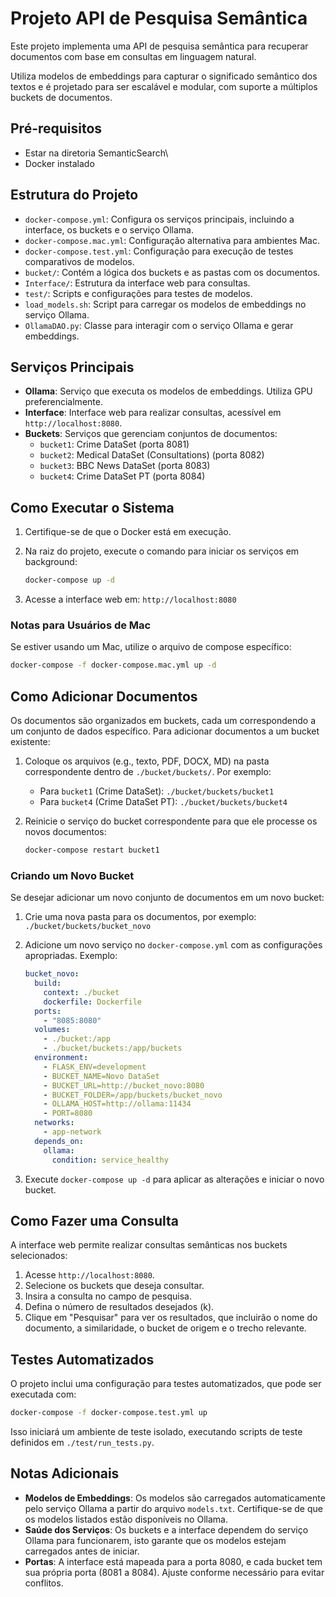 # Projeto API de Pesquisa Semântica

Este projeto implementa uma API de pesquisa semântica para recuperar documentos com base em consultas em linguagem natural. 

Utiliza modelos de embeddings para capturar o significado semântico dos textos e é projetado para ser escalável e modular, com suporte a múltiplos buckets de documentos.

## Pré-requisitos

- Estar na diretoria SemanticSearch\
- Docker instalado

## Estrutura do Projeto

- `docker-compose.yml`: Configura os serviços principais, incluindo a interface, os buckets e o serviço Ollama.
- `docker-compose.mac.yml`: Configuração alternativa para ambientes Mac.
- `docker-compose.test.yml`: Configuração para execução de testes comparativos de modelos.
- `bucket/`: Contém a lógica dos buckets e as pastas com os documentos.
- `Interface/`: Estrutura da interface web para consultas.
- `test/`: Scripts e configurações para testes de modelos.
- `load_models.sh`: Script para carregar os modelos de embeddings no serviço Ollama.
- `OllamaDAO.py`: Classe para interagir com o serviço Ollama e gerar embeddings.

## Serviços Principais

- **Ollama**: Serviço que executa os modelos de embeddings. Utiliza GPU preferencialmente.
- **Interface**: Interface web para realizar consultas, acessível em `http://localhost:8080`.
- **Buckets**: Serviços que gerenciam conjuntos de documentos:
  - `bucket1`: Crime DataSet (porta 8081)
  - `bucket2`: Medical DataSet (Consultations) (porta 8082)
  - `bucket3`: BBC News DataSet (porta 8083)
  - `bucket4`: Crime DataSet PT (porta 8084)

## Como Executar o Sistema

1. Certifique-se de que o Docker está em execução.
2. Na raiz do projeto, execute o comando para iniciar os serviços em background:

   ```bash
   docker-compose up -d
   ```
3. Acesse a interface web em: `http://localhost:8080`

### Notas para Usuários de Mac

Se estiver usando um Mac, utilize o arquivo de compose específico:

```bash
docker-compose -f docker-compose.mac.yml up -d
```

## Como Adicionar Documentos

Os documentos são organizados em buckets, cada um correspondendo a um conjunto de dados específico. Para adicionar documentos a um bucket existente:

1. Coloque os arquivos (e.g., texto, PDF, DOCX, MD) na pasta correspondente dentro de `./bucket/buckets/`. Por exemplo:
   - Para `bucket1` (Crime DataSet): `./bucket/buckets/bucket1`
   - Para `bucket4` (Crime DataSet PT): `./bucket/buckets/bucket4`
2. Reinicie o serviço do bucket correspondente para que ele processe os novos documentos:

   ```bash
   docker-compose restart bucket1
   ```

### Criando um Novo Bucket

Se desejar adicionar um novo conjunto de documentos em um novo bucket:

1. Crie uma nova pasta para os documentos, por exemplo: `./bucket/buckets/bucket_novo`
2. Adicione um novo serviço no `docker-compose.yml` com as configurações apropriadas. Exemplo:

   ```yaml
   bucket_novo:
     build:
       context: ./bucket
       dockerfile: Dockerfile
     ports:
       - "8085:8080"
     volumes:
       - ./bucket:/app
       - ./bucket/buckets:/app/buckets
     environment:
       - FLASK_ENV=development
       - BUCKET_NAME=Novo DataSet
       - BUCKET_URL=http://bucket_novo:8080
       - BUCKET_FOLDER=/app/buckets/bucket_novo
       - OLLAMA_HOST=http://ollama:11434
       - PORT=8080
     networks:
       - app-network
     depends_on:
       ollama:
         condition: service_healthy
   ```
3. Execute `docker-compose up -d` para aplicar as alterações e iniciar o novo bucket.

## Como Fazer uma Consulta

A interface web permite realizar consultas semânticas nos buckets selecionados:

1. Acesse `http://localhost:8080`.
2. Selecione os buckets que deseja consultar.
3. Insira a consulta no campo de pesquisa.
4. Defina o número de resultados desejados (k).
5. Clique em "Pesquisar" para ver os resultados, que incluirão o nome do documento, a similaridade, o bucket de origem e o trecho relevante.

## Testes Automatizados

O projeto inclui uma configuração para testes automatizados, que pode ser executada com:

```bash
docker-compose -f docker-compose.test.yml up
```

Isso iniciará um ambiente de teste isolado, executando scripts de teste definidos em `./test/run_tests.py`.

## Notas Adicionais

- **Modelos de Embeddings**: Os modelos são carregados automaticamente pelo serviço Ollama a partir do arquivo `models.txt`. Certifique-se de que os modelos listados estão disponíveis no Ollama.
- **Saúde dos Serviços**: Os buckets e a interface dependem do serviço Ollama para funcionarem, isto garante que os modelos estejam carregados antes de iniciar.
- **Portas**: A interface está mapeada para a porta 8080, e cada bucket tem sua própria porta (8081 a 8084). Ajuste conforme necessário para evitar conflitos.